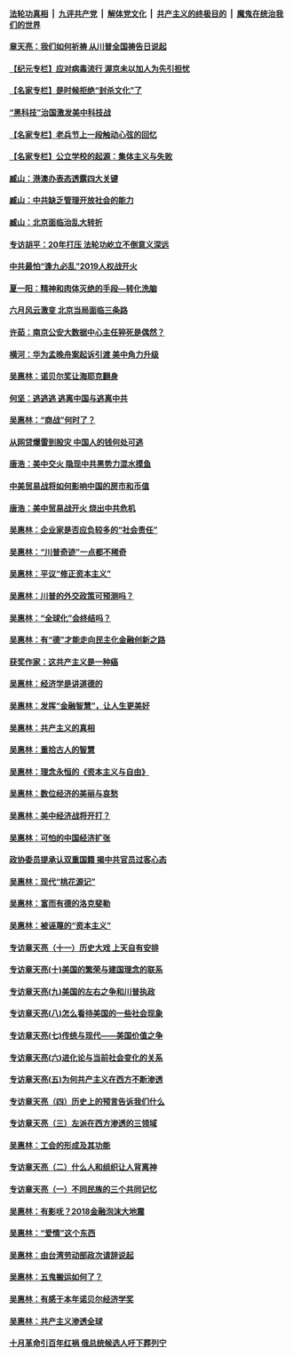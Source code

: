 

####  [法轮功真相](../../../../basic/blob/master/README.md?t=06240002) &nbsp;|&nbsp; [九评共产党](../../../../9ping.md/blob/master/README.md?t=06240002) &nbsp;|&nbsp; [解体党文化](../../../../jtdwh.md/blob/master/README.md?t=06240002)  &nbsp;|&nbsp; [共产主义的终极目的](../../../../gczydzjmd.md/blob/master/README.md?t=06240002) &nbsp;|&nbsp; [魔鬼在统治我们的世界](../../../../mgztzwmdsj.md/blob/master/README.md?t=06240002) 

#### [章天亮：我们如何祈祷 从川普全国祷告日说起](../pages/nsc423/n11944627.md?t=06240002) 

#### [【纪元专栏】应对病毒流行 渥京未以加人为先引担忧](../pages/nsc423/n11875714.md?t=06240002) 

#### [【名家专栏】是时候拒绝“封杀文化”了](../pages/nsc423/n11814093.md?t=06240002) 

#### [“黑科技”治国激发美中科技战](../pages/nsc423/n11638056.md?t=06240002) 

#### [【名家专栏】老兵节上一段触动心弦的回忆](../pages/nsc423/n11646016.md?t=06240002) 

#### [【名家专栏】公立学校的起源：集体主义与失败](../pages/nsc423/n11601833.md?t=06240002) 

#### [臧山：港澳办表态透露四大关键](../pages/nsc423/n11421628.md?t=06240002) 

#### [臧山：中共缺乏管理开放社会的能力](../pages/nsc423/n11407457.md?t=06240002) 

#### [臧山：北京面临治乱大转折](../pages/nsc423/n11406895.md?t=06240002) 

#### [专访胡平：20年打压 法轮功屹立不倒意义深远](../pages/nsc423/n11398800.md?t=06240002) 

#### [中共最怕“逢九必乱”2019人权战开火](../pages/nsc423/n11385248.md?t=06240002) 

#### [夏一阳：精神和肉体灭绝的手段—转化洗脑](../pages/nsc423/n11368250.md?t=06240002) 

#### [六月风云激变 北京当局面临三条路](../pages/nsc423/n11313668.md?t=06240002) 

#### [许茹：南京公安大数据中心主任猝死是偶然？](../pages/nsc423/n11064744.md?t=06240002) 

#### [横河：华为孟晚舟案起诉引渡 美中角力升级](../pages/nsc423/n11027230.md?t=06240002) 

#### [吴惠林：诺贝尔奖让海耶克翻身](../pages/nsc423/n10890049.md?t=06240002) 

#### [何坚：逃逃逃 逃离中国与逃离中共](../pages/nsc423/n10592891.md?t=06240002) 

#### [吴惠林：“商战”何时了？](../pages/nsc423/n10573558.md?t=06240002) 

#### [从网贷爆雷到股灾 中国人的钱何处可逃](../pages/nsc423/n10572800.md?t=06240002) 

#### [唐浩：美中交火 隐现中共黑势力混水摸鱼](../pages/nsc423/n10544040.md?t=06240002) 

#### [中美贸易战将如何影响中国的房市和币值](../pages/nsc423/n10543697.md?t=06240002) 

#### [唐浩：美中贸易战开火 烧出中共危机](../pages/nsc423/n10540126.md?t=06240002) 

#### [吴惠林：企业家是否应负较多的“社会责任”](../pages/nsc423/n10535022.md?t=06240002) 

#### [吴惠林：“川普奇迹”一点都不稀奇](../pages/nsc423/n10512808.md?t=06240002) 

#### [吴惠林：平议“修正资本主义”](../pages/nsc423/n10495724.md?t=06240002) 

#### [吴惠林：川普的外交政策可预测吗？](../pages/nsc423/n10462387.md?t=06240002) 

#### [吴惠林：“全球化”会终结吗？](../pages/nsc423/n10452838.md?t=06240002) 

#### [吴惠林：有“德”才能走向民主化金融创新之路](../pages/nsc423/n10432292.md?t=06240002) 

#### [获奖作家：这共产主义是一种癌](../pages/nsc423/n10431541.md?t=06240002) 

#### [吴惠林：经济学是讲道德的](../pages/nsc423/n10398014.md?t=06240002) 

#### [吴惠林：发挥“金融智慧”，让人生更美好](../pages/nsc423/n10375019.md?t=06240002) 

#### [吴惠林：共产主义的真相](../pages/nsc423/n10351394.md?t=06240002) 

#### [吴惠林：重拾古人的智慧](../pages/nsc423/n10337691.md?t=06240002) 

#### [吴惠林：理念永恒的《资本主义与自由》](../pages/nsc423/n10316274.md?t=06240002) 

#### [吴惠林：数位经济的美丽与哀愁](../pages/nsc423/n10292946.md?t=06240002) 

#### [吴惠林：美中经济战将开打？](../pages/nsc423/n10258825.md?t=06240002) 

#### [吴惠林：可怕的中国经济扩张](../pages/nsc423/n10219147.md?t=06240002) 

#### [政协委员提承认双重国籍 揭中共官员过客心态](../pages/nsc423/n10208809.md?t=06240002) 

#### [吴惠林：现代“桃花源记”](../pages/nsc423/n10185234.md?t=06240002) 

#### [吴惠林：富而有德的洛克斐勒](../pages/nsc423/n10142264.md?t=06240002) 

#### [吴惠林：被诬蔑的“资本主义”](../pages/nsc423/n10124816.md?t=06240002) 

#### [专访章天亮（十一）历史大戏 上天自有安排](../pages/nsc423/n10094905.md?t=06240002) 

#### [专访章天亮(十)美国的繁荣与建国理念的联系](../pages/nsc423/n10094899.md?t=06240002) 

#### [专访章天亮(九)美国的左右之争和川普执政](../pages/nsc423/n10094889.md?t=06240002) 

#### [专访章天亮(八)怎么看待美国的一些社会现象](../pages/nsc423/n10094857.md?t=06240002) 

#### [专访章天亮(七)传统与现代——美国价值之争](../pages/nsc423/n10093140.md?t=06240002) 

#### [专访章天亮(六)进化论与当前社会变化的关系](../pages/nsc423/n10092036.md?t=06240002) 

#### [专访章天亮(五)为何共产主义在西方不断渗透](../pages/nsc423/n10083620.md?t=06240002) 

#### [专访章天亮（四）历史上的预言告诉我们什么](../pages/nsc423/n10083606.md?t=06240002) 

#### [专访章天亮（三）左派在西方渗透的三领域](../pages/nsc423/n10081115.md?t=06240002) 

#### [吴惠林：工会的形成及其功能](../pages/nsc423/n10080633.md?t=06240002) 

#### [专访章天亮（二）什么人和组织让人背离神](../pages/nsc423/n10076637.md?t=06240002) 

#### [专访章天亮（一）不同民族的三个共同记忆](../pages/nsc423/n10074188.md?t=06240002) 

#### [吴惠林：有影呒？2018金融泡沫大地震](../pages/nsc423/n10040534.md?t=06240002) 

#### [吴惠林：“爱情”这个东西](../pages/nsc423/n10019423.md?t=06240002) 

#### [吴惠林：由台湾劳动部政次请辞说起](../pages/nsc423/n9979679.md?t=06240002) 

#### [吴惠林：五鬼搬运如何了？](../pages/nsc423/n9925338.md?t=06240002) 

#### [吴惠林：有感于本年诺贝尔经济学奖](../pages/nsc423/n9871883.md?t=06240002) 

#### [吴惠林：共产主义渗透全球](../pages/nsc423/n9812748.md?t=06240002) 

#### [十月革命引百年红祸 俄总统候选人吁下葬列宁](../pages/nsc423/n9810182.md?t=06240002) 

